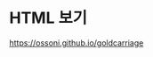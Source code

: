 # HTML 보기
<a href="https://ossoni.github.io/goldcarriage/" target="_blank">https://ossoni.github.io/goldcarriage</a>
